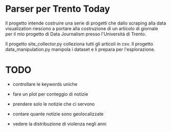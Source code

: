 # Parser per Trento Today
Il progetto intende costruire una serie di progetti che dallo scraping alla data visualization riescono a portare alla costruzione di un articolo di giornale per il mio progetto di Data Journalism presso l'Universitá di Trento.

Il progetto site_collector.py colleziona tutti gli articoli in csv.
Il progetto data_manipulation.py manipola i dataset e li prepara per l'esplorazione.

# TODO
* controllare le keywords uniche
* fare un plot per conteggio di notizie
* prendere solo le notizie che ci servono
* contare quante notizie sono geolocalizzate

* vedere la distribuzione di violenza negli anni

